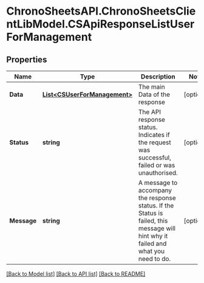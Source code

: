 # ChronoSheetsAPI.ChronoSheetsClientLibModel.CSApiResponseListUserForManagement
## Properties

Name | Type | Description | Notes
------------ | ------------- | ------------- | -------------
**Data** | [**List&lt;CSUserForManagement&gt;**](CSUserForManagement.md) | The main Data of the response | [optional] 
**Status** | **string** | The API response status. Indicates if the request was successful, failed or was unauthorised. | [optional] 
**Message** | **string** | A message to accompany the response status.  If the Status is failed, this message will hint why it failed and what you need to do. | [optional] 

[[Back to Model list]](../README.md#documentation-for-models) [[Back to API list]](../README.md#documentation-for-api-endpoints) [[Back to README]](../README.md)

